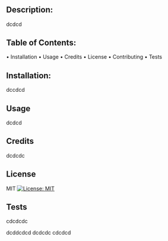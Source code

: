 # 

  ## Description: 
  dcdcd

  ## Table of Contents:
  • Installation
  • Usage
  • Credits
  • License
  • Contributing
  • Tests

  ## Installation:
  dccdcd

  ## Usage
  dcdcd

  ## Credits
  dcdcdc

  ## License
  MIT 
  [![License: MIT](https://img.shields.io/badge/License-MIT-yellow.svg)](https://opensource.org/licenses/MIT)

  ## Tests
  cdcdcdc



  dcddcdcd
  dcdcdc
  cdcdcd
